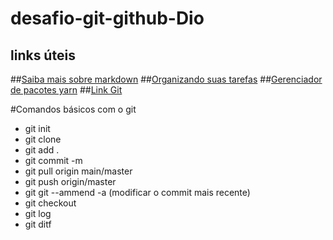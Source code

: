 # desafio-git-github-Dio
## links úteis

##[Saiba mais sobre markdown](https://docs.pipz.com/central-de-ajuda/learning-center/guia-basico-de-markdown#open)
##[Organizando suas tarefas](https://www.notion.so)
##[Gerenciador de pacotes yarn](https://classic.yarnpkg.com/lang/en/docs/install/)
##[Link Git](https://git-scm.com/)

#Comandos básicos com o git
* git init
* git clone
* git add .
* git commit -m
* git pull origin main/master
* git push origin/master
* git git --ammend -a (modificar o commit mais recente)
* git checkout
* git log
* git ditf


